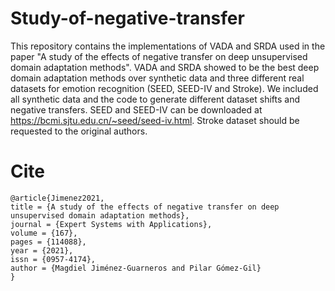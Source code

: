 # Study-of-negative-transfer

This repository contains the implementations of VADA and SRDA used in the paper "A study of the effects of negative transfer on deep unsupervised domain adaptation methods". VADA and SRDA showed to be the best deep domain adaptation methods over synthetic data and three different real datasets for emotion recognition (SEED, SEED-IV and Stroke). We included all synthetic data and the code to generate different dataset shifts and negative transfers. SEED and SEED-IV can be downloaded at https://bcmi.sjtu.edu.cn/~seed/seed-iv.html. Stroke dataset should be requested to the original authors.

# Cite

	@article{Jimenez2021,
	title = {A study of the effects of negative transfer on deep unsupervised domain adaptation methods},
	journal = {Expert Systems with Applications},
	volume = {167},
	pages = {114088},
	year = {2021},
	issn = {0957-4174},
	author = {Magdiel Jiménez-Guarneros and Pilar Gómez-Gil}
	}

